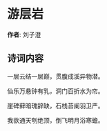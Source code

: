 # 游层岩

**作者**: 刘子澄

## 诗词内容

一层云结一层巅，贯腹成溪异物潜。

仙乐万悬钟有乳，洞门百折水为帘。

崖碑藓暗瑰辞缺，石栈苔阑羽卫严。

我欲通天刳绝顶，倒飞明月浴寒蟾。

